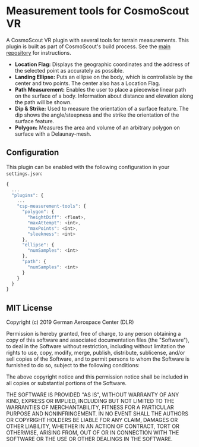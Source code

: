 # Measurement tools for CosmoScout VR

A CosmoScout VR plugin with several tools for terrain measurements. This plugin is built as part of CosmoScout's build process. See the [main repository](https://github.com/cosmoscout/cosmoscout-vr) for instructions.

* **Location Flag:** Displays the geographic coordinates and the address of the selected point as accurately as possible.
* **Landing Ellipse:** Puts an ellipse on the body, which is controllable by the center and two points. The center also has a Location Flag.
* **Path Measurement:** Enables the user to place a piecewise linear path on the surface of a body. Information about distance and elevation along the path will be shown.
* **Dip & Strike:** Used to measure the orientation of a surface feature. The dip shows the angle/steepness and the strike the orientation of the surface feature.
* **Polygon:** Measures the area and volume of an arbitrary polygon on surface with a Delaunay-mesh.

## Configuration

This plugin can be enabled with the following configuration in your `settings.json`:

```javascript
{
  ...
  "plugins": {
    ...
    "csp-measurement-tools": {
      "polygon": {
        "heightDiff": <float>,
        "maxAttempt": <int>,
        "maxPoints": <int>,
        "sleekness": <int>
      },
      "ellipse": {
        "numSamples": <int>
      },
      "path": {
        "numSamples": <int>
      }
    }
  }
}
```

## MIT License

Copyright (c) 2019 German Aerospace Center (DLR)

Permission is hereby granted, free of charge, to any person obtaining a copy
of this software and associated documentation files (the "Software"), to deal
in the Software without restriction, including without limitation the rights
to use, copy, modify, merge, publish, distribute, sublicense, and/or sell
copies of the Software, and to permit persons to whom the Software is
furnished to do so, subject to the following conditions:

The above copyright notice and this permission notice shall be included in all
copies or substantial portions of the Software.

THE SOFTWARE IS PROVIDED "AS IS", WITHOUT WARRANTY OF ANY KIND, EXPRESS OR
IMPLIED, INCLUDING BUT NOT LIMITED TO THE WARRANTIES OF MERCHANTABILITY,
FITNESS FOR A PARTICULAR PURPOSE AND NONINFRINGEMENT. IN NO EVENT SHALL THE
AUTHORS OR COPYRIGHT HOLDERS BE LIABLE FOR ANY CLAIM, DAMAGES OR OTHER
LIABILITY, WHETHER IN AN ACTION OF CONTRACT, TORT OR OTHERWISE, ARISING FROM,
OUT OF OR IN CONNECTION WITH THE SOFTWARE OR THE USE OR OTHER DEALINGS IN THE
SOFTWARE.
